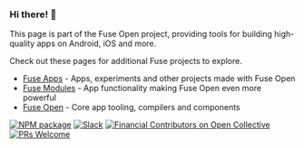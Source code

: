 ### Hi there! 👋

This page is part of the Fuse Open project, providing tools for building high-quality apps on Android, iOS and more.

Check out these pages for additional Fuse projects to explore.

* [Fuse Apps](https://github.com/fuse-apps) - Apps, experiments and other projects made with Fuse Open
* [Fuse Modules](https://github.com/fuse-modules) - App functionality making Fuse Open even more powerful
* [Fuse Open](https://github.com/fuse-open) - Core app tooling, compilers and components

[![NPM package](https://img.shields.io/npm/v/fuse-sdk.svg?style=flat-square)](https://www.npmjs.com/package/fuse-sdk)
[![Slack](https://img.shields.io/badge/chat-on%20slack-blue.svg?style=flat-square)](https://slackcommunity.fusetools.com/)
[![Financial Contributors on Open Collective](https://opencollective.com/fuse-open/all/badge.svg?label=financial+contributors&style=flat-square)](https://opencollective.com/fuse-open)
[![PRs Welcome](https://img.shields.io/badge/PRs-welcome-brightgreen.svg?style=flat-square)](http://makeapullrequest.com)
